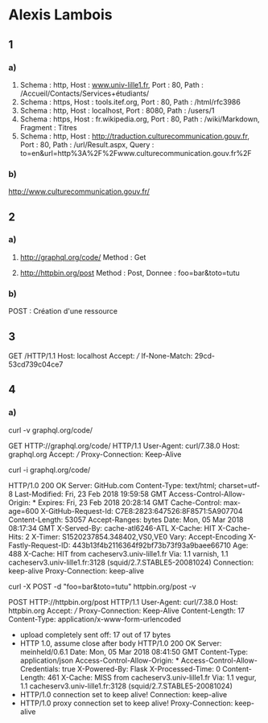 # Alexis Lambois

## 1

### a)
1) Schema : http, Host : www.univ-lille1.fr, Port : 80, Path : /Accueil/Contacts/Services+étudiants/ 
2) Schema : https, Host : tools.itef.org, Port : 80, Path : /html/rfc3986
3) Schema : http, Host : localhost, Port : 8080, Path : /users/1
4) Schema : https, Host : fr.wikipedia.org, Port : 80, Path : /wiki/Markdown, Fragment : Titres
5) Schema : http, Host : http://traduction.culturecommunication.gouv.fr, Port : 80, Path : /url/Result.aspx, Query : to=en&url=http%3A%2F%2Fwww.culturecommunication.gouv.fr%2F

### b)
http://www.culturecommunication.gouv.fr/

## 2

### a)
1) http://graphql.org/code/ Method : Get

2) http://httpbin.org/post Method : Post, Donnee : foo=bar&toto=tutu

### b)
POST : Création d'une ressource 

## 3

GET /HTTP/1.1
Host: localhost
Accept: */*
If-None-Match: 29cd-53cd739c04ce7

## 4

### a)
curl -v graphql.org/code/

GET HTTP://graphql.org/code/ HTTP/1.1
User-Agent: curl/7.38.0
Host: graphql.org
Accept: */*
Proxy-Connection: Keep-Alive

curl -i graphql.org/code/

HTTP/1.0 200 OK
Server: GitHub.com
Content-Type: text/html; charset=utf-8
Last-Modified: Fri, 23 Feb 2018 19:59:58 GMT
Access-Control-Allow-Origin: *
Expires: Fri, 23 Feb 2018 20:28:14 GMT
Cache-Control: max-age=600
X-GitHub-Request-Id: C7E8:2823:647526:8F8571:5A907704
Content-Length: 53057
Accept-Ranges: bytes
Date: Mon, 05 Mar 2018 08:17:34 GMT
X-Served-By: cache-atl6246-ATL
X-Cache: HIT
X-Cache-Hits: 2
X-Timer: S1520237854.348402,VS0,VE0
Vary: Accept-Encoding
X-Fastly-Request-ID: 443b13f4b2116364f92bf73b73f93a9baee66710
Age: 488
X-Cache: HIT from cacheserv3.univ-lille1.fr
Via: 1.1 varnish, 1.1 cacheserv3.univ-lille1.fr:3128 (squid/2.7.STABLE5-20081024)
Connection: keep-alive
Proxy-Connection: keep-alive

curl -X POST -d "foo=bar&toto=tutu"  httpbin.org/post -v

POST HTTP://httpbin.org/post HTTP/1.1
User-Agent: curl/7.38.0
Host: httpbin.org
Accept: */*
Proxy-Connection: Keep-Alive
Content-Length: 17
Content-Type: application/x-www-form-urlencoded

* upload completely sent off: 17 out of 17 bytes
* HTTP 1.0, assume close after body
HTTP/1.0 200 OK
Server: meinheld/0.6.1
Date: Mon, 05 Mar 2018 08:41:50 GMT
Content-Type: application/json
Access-Control-Allow-Origin: *
Access-Control-Allow-Credentials: true
X-Powered-By: Flask
X-Processed-Time: 0
Content-Length: 461
X-Cache: MISS from cacheserv3.univ-lille1.fr
Via: 1.1 vegur, 1.1 cacheserv3.univ-lille1.fr:3128 (squid/2.7.STABLE5-20081024)
* HTTP/1.0 connection set to keep alive!
Connection: keep-alive
* HTTP/1.0 proxy connection set to keep alive!
Proxy-Connection: keep-alive



